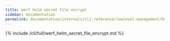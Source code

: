 ```yaml
---
title: werf helm secret file encrypt
sidebar: documentation
permalink: documentation/internals/cli_reference/lowlevel-management/helm/secret/file/encrypt.html
---
```


{% include /cli/full/werf_helm_secret_file_encrypt.md %}
